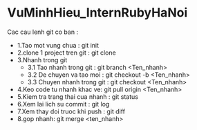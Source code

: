 # VuMinhHieu_InternRubyHaNoi
Cac cau lenh git co ban :
- 1.Tao mot vung chua : git init
- 2.clone 1 project tren git : git clone <url>
- 3.Nhanh trong git
    * 3.1 Tao nhanh trong git : git branch <Ten_nhanh>
    * 3.2 De chuyen va tao moi : git checkout -b <Ten_nhanh>
    * 3.3 Chuyen nhanh trong git : git checkout <Ten_nhanh>
- 4.Keo code tu nhanh khac ve: git pull origin <Ten_nhanh>
- 5.Kiem tra trang thai cua nhanh : git status
- 6.Xem lai lich su commit : git log
- 7.Xem thay doi truoc khi push : git diff
- 8.gop nhanh: git merge <ten_nhanh>